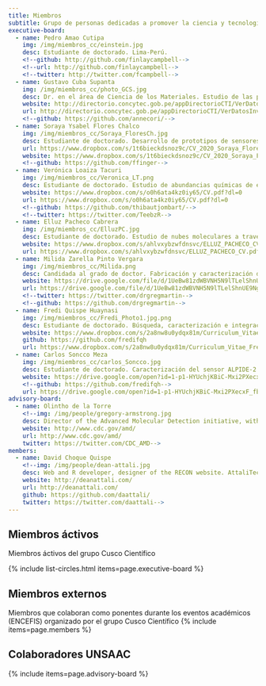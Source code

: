 ```yaml
---
title: Miembros
subtitle: Grupo de personas dedicadas a promover la ciencia y tecnología en la región del Cusco
executive-board:
  - name: Pedro Amao Cutipa
    img: /img/miembros_cc/einstein.jpg
    desc: Estudiante de doctorado. Lima-Perú.
    <!--github: http://github.com/finlaycampbell-->
    <!--url: http://github.com/finlaycampbell-->
    <!--twitter: http://twitter.com/fcampbell-->
  - name: Gustavo Cuba Supanta
    img: /img/miembros_cc/photo_GCS.jpg
    desc: Dr. en el área de Ciencia de los Materiales. Estudio de las propiedades físicas y de transporte de nanomateriales tipo 2D y 1D mediante métodos computacionales. Lima-Perú.
    website: http://directorio.concytec.gob.pe/appDirectorioCTI/VerDatosInvestigador.do;jsessionid=eb1d0cece24752bc9571e11b912e?id_investigador=52462
    url: http://directorio.concytec.gob.pe/appDirectorioCTI/VerDatosInvestigador.do;jsessionid=eb1d0cece24752bc9571e11b912e?id_investigador=52462
    <!--github: https://github.com/annecori/-->
  - name: Soraya Ysabel Flores Chalco
    img: /img/miembros_cc/Soraya_FloresCh.jpg
    desc: Estudiante de doctorado. Desarrollo de prototipos de sensores químicos amperométricos sensibles y selectivos para la detección y monitoreo de gases contaminantes. San Juan - Puerto Rico - US.
    url: https://www.dropbox.com/s/1t6bieckdsnoz9c/CV_2020_Soraya_Flores.pdf?dl=0
    website: https://www.dropbox.com/s/1t6bieckdsnoz9c/CV_2020_Soraya_Flores.pdf?dl=0
    <!--github: https://github.com/ffinger-->
  - name: Verónica Loaiza Tacuri
    img: /img/miembros_cc/Veronica_LT.png
    desc: Estudiante de doctorado. Estudio de abundancias químicas de estrellas a través de espectros obtenidos en el infrarrojo y visible. Rio de Janeiro-Brasil
    website: https://www.dropbox.com/s/o0h6ata4kz0iy65/CV.pdf?dl=0
    url: https://www.dropbox.com/s/o0h6ata4kz0iy65/CV.pdf?dl=0
    <!--github: https://github.com/thibautjombart/-->
    <!--twitter: https://twitter.com/TeebzR-->
  - name: Elluz Pacheco Cabrera
    img: /img/miembros_cc/ElluzPC.jpg
    desc: Estudiante de doctorado. Estudio de nubes moleculares a través de espectros obtenidos por el radiotelescópio de Arecibo. San Juan - Puerto Rico - US.
    website: https://www.dropbox.com/s/ahlvxybzwfdnsvc/ELLUZ_PACHECO_CV.pdf?dl=0
    url: https://www.dropbox.com/s/ahlvxybzwfdnsvc/ELLUZ_PACHECO_CV.pdf?dl=0
  - name: Milida Zarella Pinto Vergara
    img: /img/miembros_cc/Milida.png
    desc: Candidada al grado de doctor. Fabricación y caracterización de películas delgadas mediante la técnica de <i>magnetron sputtering</i>. Lima-Perú.
    website: https://drive.google.com/file/d/1UeBw81zdWBVNH5N9lTLelShnUE9NgSSg/view?usp=sharing
    url: https://drive.google.com/file/d/1UeBw81zdWBVNH5N9lTLelShnUE9NgSSg/view?usp=sharing
    <!--twitter: https://twitter.com/drgregmartin-->
    <!--github: https://github.com/drgregmartin-->
  - name: Fredi Quispe Huaynasi
    img: /img/miembros_cc/Fredi_Photo1.jpg.png
    desc: Estudiante de doctorado. Búsqueda, caracterización e integración de órbitas de estrellas de hipervelocidad en la Galaxia. Rio de Janeiro-Brasil.
    website: https://www.dropbox.com/s/2a8nw8u0ydqx81m/Curriculum_Vitae_Fredi_Quispe_H.pdf?dl=0
    github: https://github.com/fredifqh
    url: https://www.dropbox.com/s/2a8nw8u0ydqx81m/Curriculum_Vitae_Fredi_Quispe_H.pdf?dl=0
  - name: Carlos Soncco Meza
    img: /img/miembros_cc/carlos_Soncco.jpg
    desc: Estudiante de doctorado. Caracterización del sensor ALPIDE-2 y la implementación geométrica para la simulación del <i>Muon Forward Tracker</i> en el nuevo sistema de adquisición de data de ALICE. Lima-Perú.
    website: https://drive.google.com/open?id=1-p1-HYUchjKBiC-Mxi2PXecxF_fb1KIN 
    <!--github: https://github.com/fredifqh-->
    url: https://drive.google.com/open?id=1-p1-HYUchjKBiC-Mxi2PXecxF_fb1KIN
advisory-board:
  - name: Olintho de la Torre 
    <!--img: /img/people/gregory-armstrong.jpg
    desc: Director of the Advanced Molecular Detection initiative, with extensive experience in epidemiology and outbreak response at CDC, Atlanta, USA.
    website: http://www.cdc.gov/amd/
    url: http://www.cdc.gov/amd/
    twitter: https://twitter.com/CDC_AMD-->
members:
  - name: David Choque Quispe
    <!--img: /img/people/dean-attali.jpg
    desc: Web and R developer, designer of the RECON website. AttaliTech, Canada.
    website: http://deanattali.com/
    url: http://deanattali.com/
    github: https://github.com/daattali/
    twitter: https://twitter.com/daattali-->
---
```



## Miembros áctivos

Miembros áctivos del grupo Cusco Científico

{% include list-circles.html items=page.executive-board %}



## Miembros externos

Miembros que colaboran como ponentes durante los eventos académicos (ENCEFIS) organizado por el grupo Cusco Científico
{% include items=page.members %}
<!--{% include list-circles.html items=page.members %}-->



## Colaboradores UNSAAC

<!--We are extremely lucky to have the following people supporting and guiding our efforts:-->

{% include items=page.advisory-board %}
<!--{% include list-circles.html items=page.advisory-board %}-->

